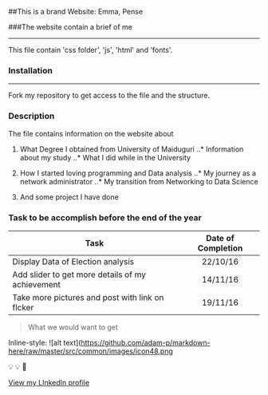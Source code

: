 ##This is a brand Website: Emma, Pense

###The website contain a brief of me

___

This file contain 'css folder', 'js', 'html' and 'fonts'.

### Installation
___

Fork my repository to get access to the file and the structure.


### Description

The file contains information on the website about


1. What Degree I obtained from University of Maiduguri
    ..* Information about my study
    ..* What I did while in the University

2. How I started loving programming and Data analysis
    ..* My journey as a network administrator
    ..* My transition from Networking to Data Science


3. And some project I have done



### Task to be accomplish before the end of the year

| Task                                                                           | Date of Completion          |
| ----------------------------------------------------------------- |:--------------------------------:|
| Display Data of Election analysis                               | 22/10/16                           |
| Add slider to get more details of my achievement      | 14/11/16                           |
| Take more pictures and post with link on flcker         |  19/11/16                          |


>  What we would want to get

Inline-style:
![alt text](https://github.com/adam-p/markdown-here/raw/master/src/common/images/icon48.png

:bulb: :bulb: :red_circle:










[View my LInkedIn profile](https://www.linkedin.com/in/emmaawokoya)